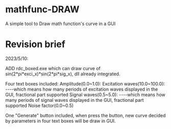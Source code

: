 # mathfunc-DRAW
A simple tool to Draw math function's curve in a GUI

# Revision brief

2023/5/10:

ADD rdc_boxed.exe which can draw curve of sin(2\*pi\*exci_x)\*sin(2\*pi\*sig_x), dll already integrated.

  Four text boxes included:
      Amplitude(0.0\~1.0):
      Excitation waves(10.0\~100.0):         ----which means how many periods of excitation waves displayed in the GUI, fractional part supported
      Signal waves(0.5\~5.0):                ----which means how many periods of signal waves displayed in the GUI, fractional part supported
      Noise factor(0.0\~0.5)
  
  One "Generate" button included, when press the button, new curve decided by parameters in four text boxes will be draw in GUI.


